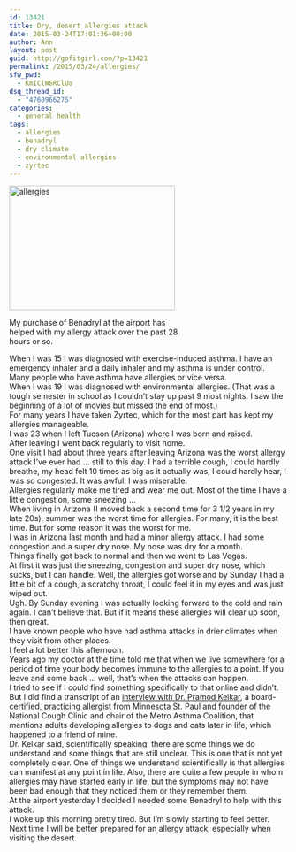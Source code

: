 ```yaml
---
id: 13421
title: Dry, desert allergies attack
date: 2015-03-24T17:01:36+00:00
author: Ann
layout: post
guid: http://gofitgirl.com/?p=13421
permalink: /2015/03/24/allergies/
sfw_pwd:
  - KmIClW6RClUo
dsq_thread_id:
  - "4760966275"
categories:
  - general health
tags:
  - allergies
  - benadryl
  - dry climate
  - environmental allergies
  - zyrtec
---
```

<div id="attachment_13430" style="width: 310px" class="wp-caption alignleft">
  <a href="http://gofitgirl.com/2015/03/dry-desert-allergies-attack/fullsizerender-6/" rel="attachment wp-att-13430"><img class="size-medium wp-image-13430" src="http://gofitgirl.com/wp-content/uploads/2015/03/FullSizeRender-6-300x225.jpg" alt="allergies" width="300" height="225" /></a>
  
  <p class="wp-caption-text">
    My purchase of Benadryl at the airport has helped with my allergy attack over the past 28 hours or so.
  </p>
</div>

  
When I was 15 I was diagnosed with exercise-induced asthma. I have an emergency inhaler and a daily inhaler and my asthma is under control.  
Many people who have asthma have allergies or vice versa.  
When I was 19 I was diagnosed with environmental allergies. (That was a tough semester in school as I couldn&#8217;t stay up past 9 most nights. I saw the beginning of a lot of movies but missed the end of most.)  
For many years I have taken Zyrtec, which for the most part has kept my allergies manageable.  
I was 23 when I left Tucson (Arizona) where I was born and raised.  
After leaving I went back regularly to visit home.  
One visit I had about three years after leaving Arizona was the worst allergy attack I&#8217;ve ever had &#8230; still to this day. I had a terrible cough, I could hardly breathe, my head felt 10 times as big as it actually was, I could hardly hear, I was so congested. It was awful. I was miserable.  
Allergies regularly make me tired and wear me out. Most of the time I have a little congestion, some sneezing &#8230;  
When living in Arizona (I moved back a second time for 3 1/2 years in my late 20s), summer was the worst time for allergies. For many, it is the best time. But for some reason it was the worst for me.  
I was in Arizona last month and had a minor allergy attack. I had some congestion and a super dry nose. My nose was dry for a month.  
Things finally got back to normal and then we went to Las Vegas.  
At first it was just the sneezing, congestion and super dry nose, which sucks, but I can handle. Well, the allergies got worse and by Sunday I had a little bit of a cough, a scratchy throat, I could feel it in my eyes and was just wiped out.  
Ugh. By Sunday evening I was actually looking forward to the cold and rain again. I can&#8217;t believe that. But if it means these allergies will clear up soon, then great.  
I have known people who have had asthma attacks in drier climates when they visit from other places.  
I feel a lot better this afternoon.  
Years ago my doctor at the time told me that when we live somewhere for a period of time your body becomes immune to the allergies to a point. If you leave and come back &#8230; well, that&#8217;s when the attacks can happen.  
I tried to see if I could find something specifically to that online and didn&#8217;t.  
But I did find a transcript of an [interview with Dr. Pramod Kelkar](http://www.everydayhealth.com/asthma/webcasts/growing-into-and-out-of-allergies.aspx), a board-certified, practicing allergist from Minnesota St. Paul and founder of the National Cough Clinic and chair of the Metro Asthma Coalition, that mentions adults developing allergies to dogs and cats later in life, which happened to a friend of mine.  
Dr. Kelkar said, scientifically speaking, there are some things we do understand and some things that are still unclear. This is one that is not yet completely clear. One of things we understand scientifically is that allergies can manifest at any point in life. Also, there are quite a few people in whom allergies may have started early in life, but the symptoms may not have been bad enough that they noticed them or they remember them.  
At the airport yesterday I decided I needed some Benadryl to help with this attack.  
I woke up this morning pretty tired. But I&#8217;m slowly starting to feel better.  
Next time I will be better prepared for an allergy attack, especially when visiting the desert.
